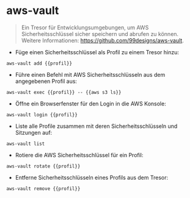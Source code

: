 # aws-vault

> Ein Tresor für Entwicklungsumgebungen, um AWS Sicherheitsschlüssel sicher speichern und abrufen zu können.
> Weitere Informationen: <https://github.com/99designs/aws-vault>.

- Füge einen Sicherheitsschlüssel als Profil zu einem Tresor hinzu:

`aws-vault add {{profil}}`

- Führe einen Befehl mit AWS Sicherheitsschlüsseln aus dem angegebenen Profil aus:

`aws-vault exec {{profil}} -- {{aws s3 ls}}`

- Öffne ein Browserfenster für den Login in die AWS Konsole:

`aws-vault login {{profil}}`

- Liste alle Profile zusammen mit deren Sicherheitsschlüsseln und Sitzungen auf:

`aws-vault list`

- Rotiere die AWS Sicherheitsschlüssel für ein Profil:

`aws-vault rotate {{profil}}`

- Entferne Sicherheitsschlüsseln eines Profils aus dem Tresor:

`aws-vault remove {{profil}}`
